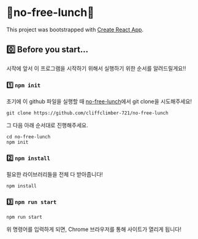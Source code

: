 # 🍴no-free-lunch🍴

This project was bootstrapped with [Create React App](https://github.com/facebook/create-react-app).

## 0️⃣ Before you start...

시작에 앞서 이 프로그램을 시작하기 위해서 실행하기 위한 순서를 알려드릴게요‼️

### 1️⃣ `npm init` 

초기에 이 github 파일을 실행할 때 [no-free-lunch](https://github.com/cliffclimber-721/no-free-lunch)에서 git clone을 시도해주세요!

```
git clone https://github.com/cliffclimber-721/no-free-lunch
```

그 다음 아래 순서대로 진행해주세요.

```
cd no-free-lunch
npm init
```

### 2️⃣ `npm install`

필요한 라이브러리들을 전체 다 받아줍니다!

```
npm install
```


### 3️⃣ `npm run start`

```
npm run start
```

위 명령어를 입력하게 되면, Chrome 브라우저를 통해 사이트가 열리게 됩니다!
